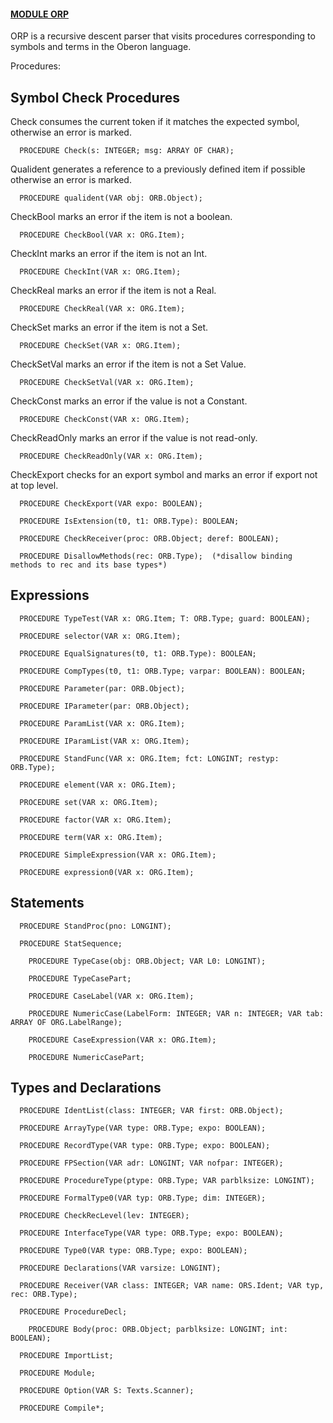 
#### [MODULE ORP](https://github.com/io-core/Build/blob/main/ORP.Mod)

ORP is a recursive descent parser that visits procedures corresponding to symbols and terms in the Oberon language.


Procedures:

## Symbol Check Procedures
Check consumes the current token if it matches the expected symbol, otherwise an error is marked.
```
  PROCEDURE Check(s: INTEGER; msg: ARRAY OF CHAR);
```
Qualident generates a reference to a previously defined item if possible otherwise an error is marked.
```
  PROCEDURE qualident(VAR obj: ORB.Object);
```
CheckBool marks an error if the item is not a boolean.
```
  PROCEDURE CheckBool(VAR x: ORG.Item);
```
CheckInt marks an error if the item is not an Int.
```
  PROCEDURE CheckInt(VAR x: ORG.Item);
```
CheckReal marks an error if the item is not a Real.
```
  PROCEDURE CheckReal(VAR x: ORG.Item);
```
CheckSet marks an error if the item is not a Set.
```
  PROCEDURE CheckSet(VAR x: ORG.Item);
```
CheckSetVal marks an error if the item is not a Set Value.
```
  PROCEDURE CheckSetVal(VAR x: ORG.Item);
```
CheckConst marks an error if the value is not a Constant.
```
  PROCEDURE CheckConst(VAR x: ORG.Item);
```
CheckReadOnly marks an error if the value is not read-only.
```
  PROCEDURE CheckReadOnly(VAR x: ORG.Item);
```
CheckExport checks for an export symbol and marks an error if export not at top level.
```
  PROCEDURE CheckExport(VAR expo: BOOLEAN);
```

```
  PROCEDURE IsExtension(t0, t1: ORB.Type): BOOLEAN;
```

```
  PROCEDURE CheckReceiver(proc: ORB.Object; deref: BOOLEAN);
```

```
  PROCEDURE DisallowMethods(rec: ORB.Type);  (*disallow binding methods to rec and its base types*)
```
## Expressions

```
  PROCEDURE TypeTest(VAR x: ORG.Item; T: ORB.Type; guard: BOOLEAN);
```

```
  PROCEDURE selector(VAR x: ORG.Item);
```

```
  PROCEDURE EqualSignatures(t0, t1: ORB.Type): BOOLEAN;
```

```
  PROCEDURE CompTypes(t0, t1: ORB.Type; varpar: BOOLEAN): BOOLEAN;
```

```
  PROCEDURE Parameter(par: ORB.Object);
```

```
  PROCEDURE IParameter(par: ORB.Object);
```

```
  PROCEDURE ParamList(VAR x: ORG.Item);
```

```
  PROCEDURE IParamList(VAR x: ORG.Item);
```

```
  PROCEDURE StandFunc(VAR x: ORG.Item; fct: LONGINT; restyp: ORB.Type);
```

```
  PROCEDURE element(VAR x: ORG.Item);
```

```
  PROCEDURE set(VAR x: ORG.Item);
```

```
  PROCEDURE factor(VAR x: ORG.Item);
```

```
  PROCEDURE term(VAR x: ORG.Item);
```

```
  PROCEDURE SimpleExpression(VAR x: ORG.Item);
```

```
  PROCEDURE expression0(VAR x: ORG.Item);
```
## Statements

```
  PROCEDURE StandProc(pno: LONGINT);
```

```
  PROCEDURE StatSequence;
```
```
    PROCEDURE TypeCase(obj: ORB.Object; VAR L0: LONGINT);
```

```
    PROCEDURE TypeCasePart;
```

```
    PROCEDURE CaseLabel(VAR x: ORG.Item);
```

```
    PROCEDURE NumericCase(LabelForm: INTEGER; VAR n: INTEGER; VAR tab: ARRAY OF ORG.LabelRange);
```

```
    PROCEDURE CaseExpression(VAR x: ORG.Item);
```
```
    PROCEDURE NumericCasePart;
```

## Types and Declarations

```
  PROCEDURE IdentList(class: INTEGER; VAR first: ORB.Object);
```

```
  PROCEDURE ArrayType(VAR type: ORB.Type; expo: BOOLEAN);
```

```
  PROCEDURE RecordType(VAR type: ORB.Type; expo: BOOLEAN);
```

```
  PROCEDURE FPSection(VAR adr: LONGINT; VAR nofpar: INTEGER);
```

```
  PROCEDURE ProcedureType(ptype: ORB.Type; VAR parblksize: LONGINT);
```

```
  PROCEDURE FormalType0(VAR typ: ORB.Type; dim: INTEGER);
```

```
  PROCEDURE CheckRecLevel(lev: INTEGER);
```

```
  PROCEDURE InterfaceType(VAR type: ORB.Type; expo: BOOLEAN);
```

```
  PROCEDURE Type0(VAR type: ORB.Type; expo: BOOLEAN);
```

```
  PROCEDURE Declarations(VAR varsize: LONGINT);
```

```
  PROCEDURE Receiver(VAR class: INTEGER; VAR name: ORS.Ident; VAR typ, rec: ORB.Type);
```

```
  PROCEDURE ProcedureDecl;
```

```
    PROCEDURE Body(proc: ORB.Object; parblksize: LONGINT; int: BOOLEAN);
```

```
  PROCEDURE ImportList;
```

```
  PROCEDURE Module;
```

```
  PROCEDURE Option(VAR S: Texts.Scanner);
```

```
  PROCEDURE Compile*;
```
